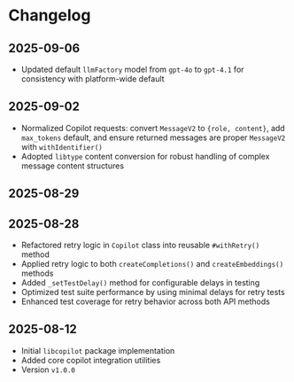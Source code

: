 # Changelog

## 2025-09-06

- Updated default `llmFactory` model from `gpt-4o` to `gpt-4.1` for consistency
  with platform-wide default

## 2025-09-02

- Normalized Copilot requests: convert `MessageV2` to `{role, content}`, add
  `max_tokens` default, and ensure returned messages are proper `MessageV2` with
  `withIdentifier()`
- Adopted `libtype` content conversion for robust handling of complex message
  content structures

## 2025-08-29

## 2025-08-28

- Refactored retry logic in `Copilot` class into reusable `#withRetry()` method
- Applied retry logic to both `createCompletions()` and `createEmbeddings()`
  methods
- Added `_setTestDelay()` method for configurable delays in testing
- Optimized test suite performance by using minimal delays for retry tests
- Enhanced test coverage for retry behavior across both API methods

## 2025-08-12

- Initial `libcopilot` package implementation
- Added core copilot integration utilities
- Version `v1.0.0`
